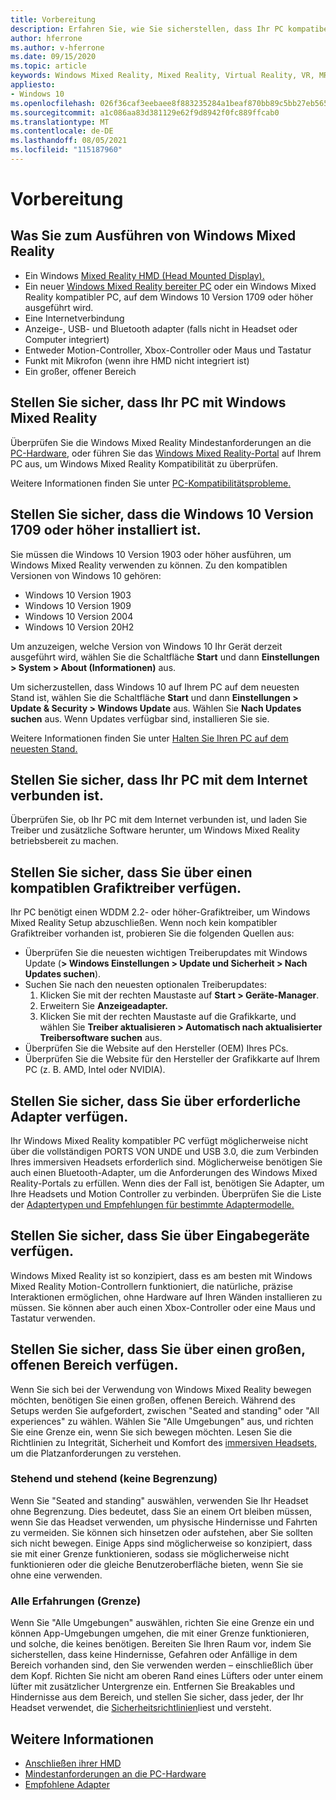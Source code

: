 ```yaml
---
title: Vorbereitung
description: Erfahren Sie, wie Sie sicherstellen, dass Ihr PC kompatibel und für eine Vielzahl von Windows Mixed Reality Anwendungserfahrungen bereit ist.
author: hferrone
ms.author: v-hferrone
ms.date: 09/15/2020
ms.topic: article
keywords: Windows Mixed Reality, Mixed Reality, Virtual Reality, VR, MR, kompatibel, Kompatibilität, erste Schritte, Setup, PC, Systemanforderungen
appliesto:
- Windows 10
ms.openlocfilehash: 026f36caf3eebaee8f883235284a1beaf870bb89c5bb27eb565abbd89fcf4f21
ms.sourcegitcommit: a1c086aa83d381129e62f9d8942f0fc889ffcab0
ms.translationtype: MT
ms.contentlocale: de-DE
ms.lasthandoff: 08/05/2021
ms.locfileid: "115187960"
---
```

# <a name="before-you-start"></a>Vorbereitung

## <a name="what-youll-need-to-run-windows-mixed-reality"></a>Was Sie zum Ausführen von Windows Mixed Reality

* Ein Windows [Mixed Reality HMD (Head Mounted Display).](https://www.microsoft.com/en-us/windows/windows-mixed-reality-devices)
* Ein neuer [Windows Mixed Reality bereiter PC](https://support.microsoft.com/en-us/help/4039260/windows-10-mixed-reality-pc-hardware-guidelines) oder ein Windows Mixed Reality kompatibler PC, auf dem Windows 10 Version 1709 oder höher ausgeführt wird.
* Eine Internetverbindung
* Anzeige-, USB- und Bluetooth adapter (falls nicht in Headset oder Computer integriert)
* Entweder Motion-Controller, Xbox-Controller oder Maus und Tastatur
* Funkt mit Mikrofon (wenn ihre HMD nicht integriert ist)
* Ein großer, offener Bereich

## <a name="make-sure-your-pc-is-compatible-with-windows-mixed-reality"></a>Stellen Sie sicher, dass Ihr PC mit Windows Mixed Reality

Überprüfen Sie die Windows Mixed Reality Mindestanforderungen an die [PC-Hardware,](windows-mixed-reality-minimum-pc-hardware-compatibility-guidelines.md) oder führen Sie das [Windows Mixed Reality-Portal](install-windows-mixed-reality.md#launch-mixed-reality-portal) auf Ihrem PC aus, um Windows Mixed Reality Kompatibilität zu überprüfen.

Weitere Informationen finden Sie unter [PC-Kompatibilitätsprobleme.](https://support.microsoft.com/help/4045777/windows-10-get-help-with-pc-compatibility-in-windows-mixed-reality)

## <a name="make-sure-you-have-the-windows-10-version-1709-or-newer-installed"></a>Stellen Sie sicher, dass die Windows 10 Version 1709 oder höher installiert ist.

Sie müssen die Windows 10 Version 1903 oder höher ausführen, um Windows Mixed Reality verwenden zu können. Zu den kompatiblen Versionen von Windows 10 gehören:

* Windows 10 Version 1903
* Windows 10 Version 1909
* Windows 10 Version 2004
* Windows 10 Version 20H2

Um anzuzeigen, welche Version von Windows 10 Ihr Gerät derzeit ausgeführt wird, wählen Sie die Schaltfläche **Start** und dann **Einstellungen > System > About (Informationen)** aus.

Um sicherzustellen, dass Windows 10 auf Ihrem PC auf dem neuesten Stand ist, wählen Sie die Schaltfläche **Start** und dann **Einstellungen > Update & Security > Windows Update** aus.  Wählen Sie **Nach Updates suchen** aus. Wenn Updates verfügbar sind, installieren Sie sie.

Weitere Informationen finden Sie unter [Halten Sie Ihren PC auf dem neuesten Stand.](https://support.microsoft.com/help/12373/windows-update-faq)

## <a name="make-sure-your-pc-is-connected-to-the-internet"></a>Stellen Sie sicher, dass Ihr PC mit dem Internet verbunden ist.

Überprüfen Sie, ob Ihr PC mit dem Internet verbunden ist, und laden Sie Treiber und zusätzliche Software herunter, um Windows Mixed Reality betriebsbereit zu machen.

## <a name="make-sure-you-have-a-compatible-graphics-driver"></a>Stellen Sie sicher, dass Sie über einen kompatiblen Grafiktreiber verfügen.

Ihr PC benötigt einen WDDM 2.2- oder höher-Grafiktreiber, um Windows Mixed Reality Setup abzuschließen. Wenn noch kein kompatibler Grafiktreiber vorhanden ist, probieren Sie die folgenden Quellen aus:

* Überprüfen Sie die neuesten wichtigen Treiberupdates mit Windows Update (**> Windows Einstellungen > Update und Sicherheit > Nach Updates suchen**).
* Suchen Sie nach den neuesten optionalen Treiberupdates:
    1. Klicken Sie mit der rechten Maustaste auf **Start > Geräte-Manager**.
    2. Erweitern Sie **Anzeigeadapter.**
    3. Klicken Sie mit der rechten Maustaste auf die Grafikkarte, und wählen Sie **Treiber aktualisieren > Automatisch nach aktualisierter Treibersoftware suchen** aus.
* Überprüfen Sie die Website auf den Hersteller (OEM) Ihres PCs.
* Überprüfen Sie die Website für den Hersteller der Grafikkarte auf Ihrem PC (z. B. AMD, Intel oder NVIDIA).

## <a name="make-sure-that-you-have-any-required-adapters"></a>Stellen Sie sicher, dass Sie über erforderliche Adapter verfügen.

Ihr Windows Mixed Reality kompatibler PC verfügt möglicherweise nicht über die vollständigen PORTS VON UNDE und USB 3.0, die zum Verbinden Ihres immersiven Headsets erforderlich sind. Möglicherweise benötigen Sie auch einen Bluetooth-Adapter, um die Anforderungen des Windows Mixed Reality-Portals zu erfüllen.  Wenn dies der Fall ist, benötigen Sie Adapter, um Ihre Headsets und Motion Controller zu verbinden. Überprüfen Sie die Liste der [Adaptertypen und Empfehlungen für bestimmte Adaptermodelle.](recommended-adapters-for-windows-mixed-reality-capable-pcs.md)

## <a name="make-sure-that-you-have-input-devices"></a>Stellen Sie sicher, dass Sie über Eingabegeräte verfügen.

Windows Mixed Reality ist so konzipiert, dass es am besten mit Windows Mixed Reality Motion-Controllern funktioniert, die natürliche, präzise Interaktionen ermöglichen, ohne Hardware auf Ihren Wänden installieren zu müssen. Sie können aber auch einen Xbox-Controller oder eine Maus und Tastatur verwenden.

## <a name="make-sure-that-you-have-a-large-open-space"></a>Stellen Sie sicher, dass Sie über einen großen, offenen Bereich verfügen.

Wenn Sie sich bei der Verwendung von Windows Mixed Reality bewegen möchten, benötigen Sie einen großen, offenen Bereich.  Während des Setups werden Sie aufgefordert, zwischen "Seated and standing" oder "All experiences" zu wählen. Wählen Sie "Alle Umgebungen" aus, und richten Sie eine Grenze ein, wenn Sie sich bewegen möchten. Lesen Sie die Richtlinien zu Integrität, Sicherheit und Komfort des [immersiven Headsets,](wmr-health-safety-comfort.md) um die Platzanforderungen zu verstehen.

### <a name="seated-and-standing-no-boundary"></a>Stehend und stehend (keine Begrenzung)

Wenn Sie "Seated and standing" auswählen, verwenden Sie Ihr Headset ohne Begrenzung. Dies bedeutet, dass Sie an einem Ort bleiben müssen, wenn Sie das Headset verwenden, um physische Hindernisse und Fahrten zu vermeiden. Sie können sich hinsetzen oder aufstehen, aber Sie sollten sich nicht bewegen. Einige Apps sind möglicherweise so konzipiert, dass sie mit einer Grenze funktionieren, sodass sie möglicherweise nicht funktionieren oder die gleiche Benutzeroberfläche bieten, wenn Sie sie ohne eine verwenden.

### <a name="all-experiences-boundary"></a>Alle Erfahrungen (Grenze)

Wenn Sie "Alle Umgebungen" auswählen, richten Sie eine Grenze ein und können App-Umgebungen umgehen, die mit einer Grenze funktionieren, und solche, die keines benötigen. Bereiten Sie Ihren Raum vor, indem Sie sicherstellen, dass keine Hindernisse, Gefahren oder Anfällige in dem Bereich vorhanden sind, den Sie verwenden werden – einschließlich über dem Kopf. Richten Sie nicht am oberen Rand eines Lüfters oder unter einem lüfter mit zusätzlicher Untergrenze ein. Entfernen Sie Breakables und Hindernisse aus dem Bereich, und stellen Sie sicher, dass jeder, der Ihr Headset verwendet, die [Sicherheitsrichtlinien](https://support.microsoft.com/en-us/help/4039969/windows-10-mixed-reality-immersive-headset-health-safety-comfort)liest und versteht.

## <a name="see-also"></a>Weitere Informationen

* [Anschließen ihrer HMD](plug-in-your-headset.md)
* [Mindestanforderungen an die PC-Hardware](windows-mixed-reality-minimum-pc-hardware-compatibility-guidelines.md)
* [Empfohlene Adapter](recommended-adapters-for-windows-mixed-reality-capable-pcs.md)